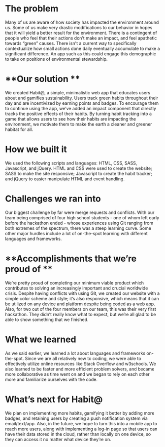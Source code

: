 # **The problem**
Many of us are aware of how society has impacted the environment around us. Some of us make very drastic modifications to our behavior in hopes that it will yield a better result for the environment. There is a contingent of people who feel that their actions don’t make an impact, and feel apathetic towards “green” causes. There isn't a current way to specifically contextualize how small actions done daily eventually accumulate to make a significant difference. An app such as this could engage this demographic to take on positions of environmental stewardship.
# **Our solution **
We created Habit@, a simple, minimalistic web app that educates users about and gamifies sustainability. Users track green habits throughout their day and are incentivized by earning points and badges. To encourage them to continue using the app, we’ve added an impact component that directly tracks the positive effects of their habits. By turning habit tracking into a game that allows users to see how their habits are impacting the environment, we motivate them to make the earth a cleaner and greener habitat for all. 
# **How we built it** 
We used the following scripts and languages: HTML, CSS, SASS, Javascript, and jQuery. HTML and CSS were used to create the website; SASS to make the site responsive; Javascript to create the habit tracker; and jQuery to easier manipulate HTML and event handling. 
# **Challenges we ran into**
Our biggest challenge by far were merge requests and conflicts. With our team being comprised of four high school students - one of whom left early before the hackathon ended - whose experiences using Git ranging from both extremes of the spectrum, there was a steep learning curve. Some other major hurdles include a lot of on-the-spot learning with different languages and frameworks. 
# **Accomplishments that we’re proud of **
We’re pretty proud of completing our minimum viable product which contributes to solving an increasingly important and crucial worldwide crisis. Despite having conflicts with using Git, we created our website with a simple color scheme and style; it’s also responsive, which means that it can be utilized on any device and platform despite being coded as a web app. Also, for two out of the four members on our team, this was their very first hackathon. They didn’t really know what to expect, but we’re all glad to be able to show something that we finished. 
# **What we learned**
As we said earlier, we learned a lot about languages and frameworks on-the-spot. Since we are all relatively new to coding, we were able to effectively utilize online resources like Stack Overflow and w3schools. We also learned to be faster and more efficient problem solvers, and became more collaborative as time went on and we began to rely on each other more and familiarize ourselves with the code. 
# **What’s next for Habit@**
We plan on implementing more habits, gamifying it better by adding more badges, and retaining users by creating a push notification system via email/text/app. Also, in the future, we hope to turn this into a mobile app to reach more users, along with implementing a log-in page so that users can have their data stored in the cloud, rather than locally on one device, so they can access it no matter what device they’re on. 
